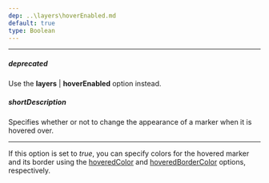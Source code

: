 ```yaml
---
dep: ..\layers\hoverEnabled.md
default: true
type: Boolean
---
```

---
##### deprecated
Use the **layers** | **hoverEnabled** option instead.

##### shortDescription
Specifies whether or not to change the appearance of a marker when it is hovered over.

---
If this option is set to *true*, you can specify colors for the hovered marker and its border using the [hoveredColor](/api-reference/20%20Data%20Visualization%20Widgets/dxVectorMap/1%20Configuration/markerSettings/hoveredColor.md '/Documentation/ApiReference/Data_Visualization_Widgets/dxVectorMap/Configuration/markerSettings/#hoveredColor') and [hoveredBorderColor](/api-reference/20%20Data%20Visualization%20Widgets/dxVectorMap/1%20Configuration/markerSettings/hoveredBorderColor.md '/Documentation/ApiReference/Data_Visualization_Widgets/dxVectorMap/Configuration/markerSettings/#hoveredBorderColor') options, respectively.